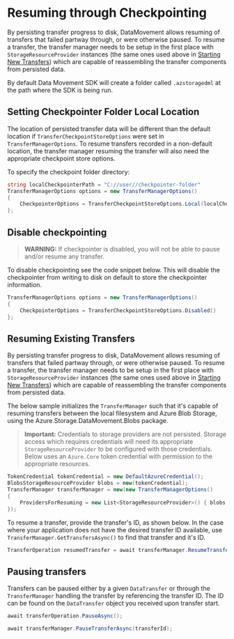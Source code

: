 # Resuming through Checkpointing

By persisting transfer progress to disk, DataMovement allows resuming of transfers that failed partway through, or were otherwise paused. To resume a transfer, the transfer manager needs to be setup in the first place with `StorageResourceProvider` instances (the same ones used above in [Starting New Transfers](#starting-new-transfers)) which are capable of reassembling the transfer components from persisted data.

By default Data Movement SDK will create a folder called `.azstoragedml` at the path where the SDK is being run.

## Setting Checkpointer Folder Local Location

The location of persisted transfer data will be different than the default location if `TransferCheckpointStoreOptions` were set in `TransferManagerOptions`. To resume transfers recorded in a non-default location, the transfer manager resuming the transfer will also need the appropriate checkpoint store options.

To specify the checkpoint folder directory:
```csharp
string localCheckpointerPath = "C://user//checkpointer-folder"
TransferManagerOptions options = new TransferManagerOptions()
{
    CheckpointerOptions = TransferCheckpointStoreOptions.Local(localCheckpointerPath)
};
```

## Disable checkpointing

> **WARNING:** If checkpointer is disabled, you will not be able to pause and/or resume any transfer.

To disable checkpointing see the code snippet below. This will disable the checkpointer from writing to disk on default to store the checkpointer information.

```csharp
TransferManagerOptions options = new TransferManagerOptions()
{
    CheckpointerOptions = TransferCheckpointStoreOptions.Disabled()
};
```

## Resuming Existing Transfers
 
By persisting transfer progress to disk, DataMovement allows resuming of transfers that failed partway through, or were otherwise paused. To resume a transfer, the transfer manager needs to be setup in the first place with `StorageResourceProvider` instances (the same ones used above in [Starting New Transfers](#starting-new-transfers)) which are capable of reassembling the transfer components from persisted data.

The below sample initializes the `TransferManager` such that it's capable of resuming transfers between the local filesystem and Azure Blob Storage, using the Azure.Storage.DataMovement.Blobs package.

> **Important:** Credentials to storage providers are not persisted. Storage access which requires credentials will need its appropriate `StorageResourceProvider` to be configured with those credentials. Below uses an `Azure.Core` token credential with permission to the appropriate resources.

```C# Snippet:SetupTransferManagerForResume
TokenCredential tokenCredential = new DefaultAzureCredential();
BlobsStorageResourceProvider blobs = new(tokenCredential);
TransferManager transferManager = new(new TransferManagerOptions()
{
    ProvidersForResuming = new List<StorageResourceProvider>() { blobs },
});
```

To resume a transfer, provide the transfer's ID, as shown below. In the case where your application does not have the desired transfer ID available, use `TransferManager.GetTransfersAsync()` to find that transfer and it's ID.

```C# Snippet:DataMovement_ResumeSingle
TransferOperation resumedTransfer = await transferManager.ResumeTransferAsync(transferId);
```

## Pausing transfers

Transfers can be paused either by a given `DataTransfer` or through the `TransferManager` handling the transfer by referencing the transfer ID. The ID can be found on the `DataTransfer` object you received upon transfer start.

```C# Snippet:PauseFromTransfer
await transferOperation.PauseAsync();
```

```C# Snippet:PauseFromManager
await transferManager.PauseTransferAsync(transferId);
```